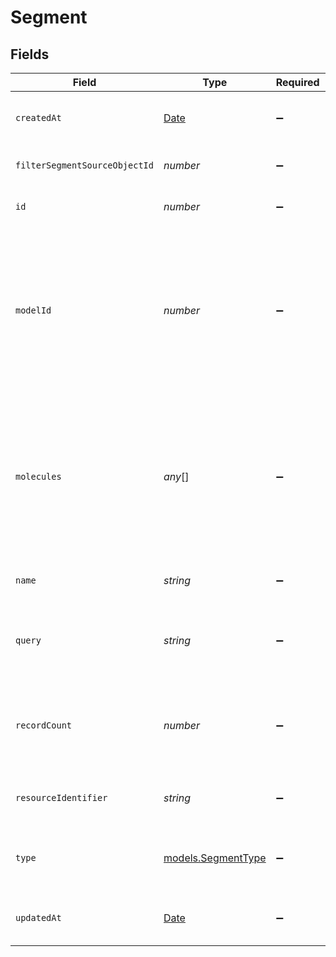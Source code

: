 # Segment


## Fields

| Field                                                                                                                                            | Type                                                                                                                                             | Required                                                                                                                                         | Description                                                                                                                                      | Example                                                                                                                                          |
| ------------------------------------------------------------------------------------------------------------------------------------------------ | ------------------------------------------------------------------------------------------------------------------------------------------------ | ------------------------------------------------------------------------------------------------------------------------------------------------ | ------------------------------------------------------------------------------------------------------------------------------------------------ | ------------------------------------------------------------------------------------------------------------------------------------------------ |
| `createdAt`                                                                                                                                      | [Date](https://developer.mozilla.org/en-US/docs/Web/JavaScript/Reference/Global_Objects/Date)                                                    | :heavy_minus_sign:                                                                                                                               | When this segment was created.                                                                                                                   | 2021-10-20T02:43:07.120Z                                                                                                                         |
| `filterSegmentSourceObjectId`                                                                                                                    | *number*                                                                                                                                         | :heavy_minus_sign:                                                                                                                               | The source object id for this model.                                                                                                             | 32                                                                                                                                               |
| `id`                                                                                                                                             | *number*                                                                                                                                         | :heavy_minus_sign:                                                                                                                               | The id of this segment.                                                                                                                          | 18                                                                                                                                               |
| `modelId`                                                                                                                                        | *number*                                                                                                                                         | :heavy_minus_sign:                                                                                                                               | The id of the model that this filter segment is related to (either directly from legacy segments or indirectly via the entity)                   | 9                                                                                                                                                |
| `molecules`                                                                                                                                      | *any*[]                                                                                                                                          | :heavy_minus_sign:                                                                                                                               | A list of Atomic Molecules, Related Segment Molecules, Relationship Molecules, Molecule Groups and at most one Operation Molecule.               |                                                                                                                                                  |
| `name`                                                                                                                                           | *string*                                                                                                                                         | :heavy_minus_sign:                                                                                                                               | The name of this segment.                                                                                                                        | priority accounts                                                                                                                                |
| `query`                                                                                                                                          | *string*                                                                                                                                         | :heavy_minus_sign:                                                                                                                               | The SQL query associated with this segment.                                                                                                      | SELECT * FROM (<br/>  SELECT 1 AS id, 'Planet Express'::text AS company_name<br/>) AS census_1d19740e93f711b22efaea201fcf3f8f<br/>WHERE ("id" IS NOT NULL )<br/> |
| `recordCount`                                                                                                                                    | *number*                                                                                                                                         | :heavy_minus_sign:                                                                                                                               | The cached size of the segment at that particular moment in time.                                                                                | 12540                                                                                                                                            |
| `resourceIdentifier`                                                                                                                             | *string*                                                                                                                                         | :heavy_minus_sign:                                                                                                                               | The unique identifier for this filter segment.                                                                                                   | segment:priority-accounts                                                                                                                        |
| `type`                                                                                                                                           | [models.SegmentType](../models/segmenttype.md)                                                                                                   | :heavy_minus_sign:                                                                                                                               | The type of this source object, will always be `segment`.                                                                                        | segment                                                                                                                                          |
| `updatedAt`                                                                                                                                      | [Date](https://developer.mozilla.org/en-US/docs/Web/JavaScript/Reference/Global_Objects/Date)                                                    | :heavy_minus_sign:                                                                                                                               | When this segment was last updated.                                                                                                              | 2021-10-20T02:50:35.477Z                                                                                                                         |
